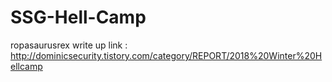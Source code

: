 # SSG-Hell-Camp

ropasaurusrex write up link : http://dominicsecurity.tistory.com/category/REPORT/2018%20Winter%20Hellcamp
